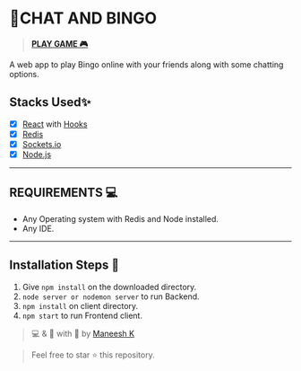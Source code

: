 
# 💬CHAT AND BINGO

> **[PLAY GAME 🎮  ](https://chatndbingo.herokuapp.com "PLAY GAME 🎮")**



A web app to play Bingo online with your friends along with some chatting options. 


## Stacks Used✨
- [x] [React](https://reactjs.org/docs/getting-started.html) with [Hooks](https://reactjs.org/docs/hooks-overview.html#state-hook)
- [x] [Redis](https://redis.io/documentation)
- [x] [Sockets.io](https://socket.io/docs/emit-cheatsheet/)
- [x] [Node.js](https://nodejs.org/en/)

------------
## REQUIREMENTS  💻
-  Any Operating system with Redis and Node installed.
-  Any IDE.
------------

## Installation Steps 📌
1. Give `npm install` on the downloaded directory.
2. `node server or nodemon server` to run Backend.
3. `npm install` on client directory.
4. `npm start` to run Frontend client.




> 💻 & 🎨 with 💖 by [Maneesh K](https://maneeshk.now.sh "Maneesh K")

> Feel free to star ⭐ this repository.

